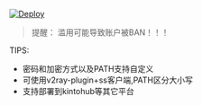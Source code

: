 [![Deploy](https://www.herokucdn.com/deploy/button.png)](https://heroku.com/deploy)  
  
> 提醒： 滥用可能导致账户被BAN！！！  

TIPS:
* 密码和加密方式以及PATH支持自定义
* 可使用v2ray-plugin+ss客户端,PATH区分大小写
* 支持部署到kintohub等其它平台
